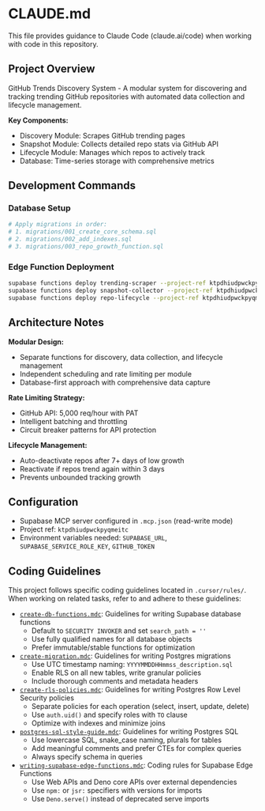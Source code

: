 # CLAUDE.md

This file provides guidance to Claude Code (claude.ai/code) when working with code in this repository.

## Project Overview

GitHub Trends Discovery System - A modular system for discovering and tracking trending GitHub repositories with automated data collection and lifecycle management.

**Key Components:**
- Discovery Module: Scrapes GitHub trending pages
- Snapshot Module: Collects detailed repo stats via GitHub API
- Lifecycle Module: Manages which repos to actively track
- Database: Time-series storage with comprehensive metrics

## Development Commands

### Database Setup
```bash
# Apply migrations in order:
# 1. migrations/001_create_core_schema.sql
# 2. migrations/002_add_indexes.sql
# 3. migrations/003_repo_growth_function.sql
```

### Edge Function Deployment
```bash
supabase functions deploy trending-scraper --project-ref ktpdhiudpwckpyqmeitc
supabase functions deploy snapshot-collector --project-ref ktpdhiudpwckpyqmeitc
supabase functions deploy repo-lifecycle --project-ref ktpdhiudpwckpyqmeitc
```

## Architecture Notes

**Modular Design:**
- Separate functions for discovery, data collection, and lifecycle management
- Independent scheduling and rate limiting per module
- Database-first approach with comprehensive data capture

**Rate Limiting Strategy:**
- GitHub API: 5,000 req/hour with PAT
- Intelligent batching and throttling
- Circuit breaker patterns for API protection

**Lifecycle Management:**
- Auto-deactivate repos after 7+ days of low growth
- Reactivate if repos trend again within 3 days
- Prevents unbounded tracking growth

## Configuration

- Supabase MCP server configured in `.mcp.json` (read-write mode)
- Project ref: `ktpdhiudpwckpyqmeitc`
- Environment variables needed: `SUPABASE_URL`, `SUPABASE_SERVICE_ROLE_KEY`, `GITHUB_TOKEN`

## Coding Guidelines

This project follows specific coding guidelines located in `.cursor/rules/`. When working on related tasks, refer to and adhere to these guidelines:

- [`create-db-functions.mdc`](.cursor/rules/create-db-functions.mdc): Guidelines for writing Supabase database functions
  - Default to `SECURITY INVOKER` and set `search_path = ''`
  - Use fully qualified names for all database objects
  - Prefer immutable/stable functions for optimization
- [`create-migration.mdc`](.cursor/rules/create-migration.mdc): Guidelines for writing Postgres migrations
  - Use UTC timestamp naming: `YYYYMMDDHHmmss_description.sql`
  - Enable RLS on all new tables, write granular policies
  - Include thorough comments and metadata headers
- [`create-rls-policies.mdc`](.cursor/rules/create-rls-policies.mdc): Guidelines for writing Postgres Row Level Security policies
  - Separate policies for each operation (select, insert, update, delete)
  - Use `auth.uid()` and specify roles with `TO` clause
  - Optimize with indexes and minimize joins
- [`postgres-sql-style-guide.mdc`](.cursor/rules/postgres-sql-style-guide.mdc): Guidelines for writing Postgres SQL
  - Use lowercase SQL, snake_case naming, plurals for tables
  - Add meaningful comments and prefer CTEs for complex queries
  - Always specify schema in queries
- [`writing-supabase-edge-functions.mdc`](.cursor/rules/writing-supabase-edge-functions.mdc): Coding rules for Supabase Edge Functions
  - Use Web APIs and Deno core APIs over external dependencies
  - Use `npm:` or `jsr:` specifiers with versions for imports
  - Use `Deno.serve()` instead of deprecated serve imports
